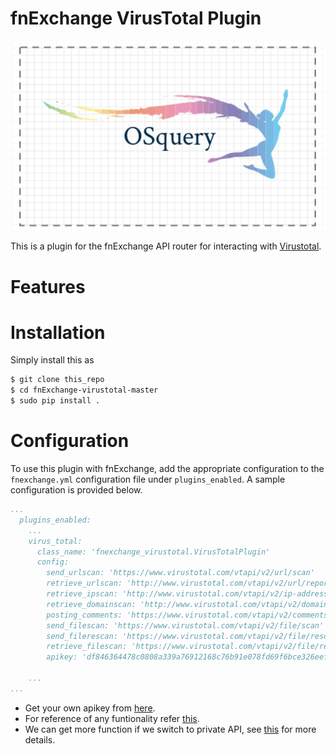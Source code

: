 # fnExchange VirusTotal Plugin

<p align="center">
<img align="center" src="https://raw.githubusercontent.com/Utkarsh0901/Osquery/master/OSquery_logo.png" alt="osquery logo" width="500"/>
</p>

This is a plugin for the fnExchange API router for interacting with [Virustotal](http://virustotal.com).

# Features 

# Installation
Simply install this as
```bash
$ git clone this_repo
$ cd fnExchange-virustotal-master
$ sudo pip install .
```

# Configuration
To use this plugin with fnExchange, add the appropriate configuration to the `fnexchange.yml`
configuration file under `plugins_enabled`. A sample configuration is provided below.

```yaml
...
  plugins_enabled:
    ...
    virus_total:
      class_name: 'fnexchange_virustotal.VirusTotalPlugin'
      config:
        send_urlscan: 'https://www.virustotal.com/vtapi/v2/url/scan'
        retrieve_urlscan: 'http://www.virustotal.com/vtapi/v2/url/report'
        retrieve_ipscan: 'http://www.virustotal.com/vtapi/v2/ip-address/report'
        retrieve_domainscan: 'http://www.virustotal.com/vtapi/v2/domain/report'
        posting_comments: 'https://www.virustotal.com/vtapi/v2/comments/put'
        send_filescan: 'https://www.virustotal.com/vtapi/v2/file/scan'
        send_filerescan: 'https://www.virustotal.com/vtapi/v2/file/rescan'
        retrieve_filescan: 'https://www.virustotal.com/vtapi/v2/file/report'
        apikey: 'df846364478c0808a339a76912168c76b91e078fd69f6bce326eef887675f8af'

    ...
...
```
- Get your own apikey from [here](https://virustotal.com/en/#dlg-join). 
- For reference of any funtionality refer [this](https://www.virustotal.com/en/documentation/public-api/#dlg-signin).
- We can get more function if we switch to private API, see [this](https://www.virustotal.com/en/documentation/private-api/) for more details. 